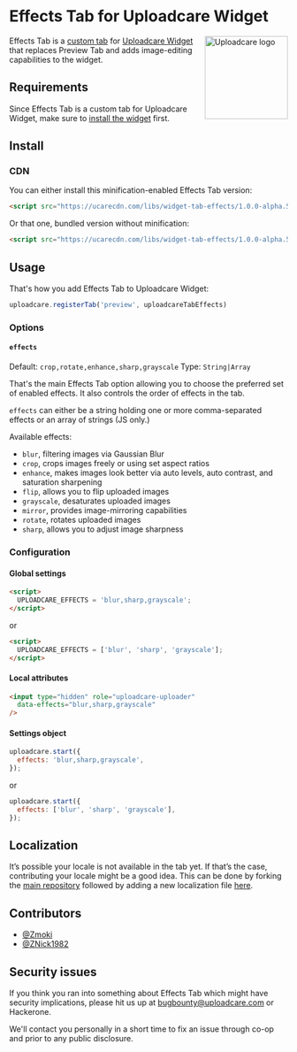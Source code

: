 # Effects Tab for Uploadcare Widget

<a href="https://uploadcare.com/?utm_source=github&utm_campaign=uploadcare-widget-tab-effects">
    <img align="right" width="150"
         src="https://ucarecdn.com/e0367a86-9787-44b1-bc94-878e18ae2928/"
         title="Uploadcare logo">
</a>

Effects Tab is a
[custom tab](https://uploadcare.com/tutorials/widget_customization/#tabs) 
for [Uploadcare Widget](https://uploadcare.com/documentation/widget/)
that replaces Preview Tab and adds image-editing capabilities
to the widget.

## Requirements

Since Effects Tab is a custom tab for Uploadcare Widget,
make sure to
[install the widget](https://uploadcare.com/documentation/widget/#install)
first. 

## Install

### CDN

You can either install this minification-enabled Effects Tab version:

```html
<script src="https://ucarecdn.com/libs/widget-tab-effects/1.0.0-alpha.5/uploadcare.tab-effects.min.js" charset="utf-8"></script>
```

Or that one, bundled version without minification:

```html
<script src="https://ucarecdn.com/libs/widget-tab-effects/1.0.0-alpha.5/uploadcare.tab-effects.js" charset="utf-8"></script>
```

## Usage

That's how you add Effects Tab to Uploadcare Widget:

```javascript
uploadcare.registerTab('preview', uploadcareTabEffects)
```

### Options

#### `effects`

Default: `crop,rotate,enhance,sharp,grayscale`
Type: `String|Array`

That's the main Effects Tab option allowing you to
choose the preferred set of enabled effects. It also
controls the order of effects in the tab.

`effects` can either be a string holding one or more
comma-separated effects or an array of strings (JS only.)

Available effects:

* `blur`, filtering images via Gaussian Blur
* `crop`, crops images freely or using set aspect ratios
* `enhance`, makes images look better via auto
  levels, auto contrast, and saturation sharpening
* `flip`, allows you to flip uploaded images
* `grayscale`, desaturates uploaded images
* `mirror`, provides image-mirroring capabilities
* `rotate`, rotates uploaded images
* `sharp`, allows you to adjust image sharpness

### Configuration

#### Global settings

```html
<script>
  UPLOADCARE_EFFECTS = 'blur,sharp,grayscale';
</script>
```

or

```html
<script>
  UPLOADCARE_EFFECTS = ['blur', 'sharp', 'grayscale'];
</script>
```

#### Local attributes

```html
<input type="hidden" role="uploadcare-uploader"
  data-effects="blur,sharp,grayscale"
/>
```

#### Settings object

```javascript
uploadcare.start({
  effects: 'blur,sharp,grayscale',
});
```

or

```javascript
uploadcare.start({
  effects: ['blur', 'sharp', 'grayscale'],
});
```

## Localization

It’s possible your locale is not available in the tab yet. 
If that’s the case, contributing your locale might be a good idea. 
This can be done by forking the
[main repository](https://github.com/uploadcare/uploadcare-widget-tab-effects) 
followed by adding a new localization file 
[here](https://github.com/uploadcare/uploadcare-widget-tab-effects/tree/master/src/locale).

## Contributors

* [@Zmoki](https://github.com/Zmoki)
* [@ZNick1982](https://github.com/ZNick1982)

## Security issues

If you think you ran into something about Effects Tab
which might have security implications, please hit us up at
[bugbounty@uploadcare.com](mailto:bugbounty@uploadcare.com)
or Hackerone.

We'll contact you personally in a short time to fix an issue
through co-op and prior to any public disclosure.
